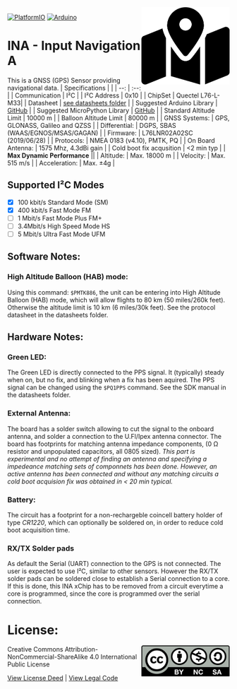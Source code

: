 <img src="assets/INA.svg" width=200 align="right">

[![PlatformIO](https://github.com/domino4com/INA/actions/workflows/platformio.yml/badge.svg)](https://github.com/domino4com/INA/actions/workflows/platformio.yml)
[![Arduino](https://github.com/domino4com/INA/actions/workflows/arduino.yml/badge.svg)](https://github.com/domino4com/INA/actions/workflows/arduino.yml)

# INA - Input Navigation A
This is a GNSS (GPS) Sensor providing navigational data.
| Specifications | |
| --: | :--: |
| Communication | I²C |
| I²C Address | 0x10 |
| ChipSet | Quectel L76-L-M33|
| Datasheet | [see datasheets folder](datasheets) |
| Suggested Arduino Library | [GitHub](https://github.com/adafruit/Adafruit_GPS) |
| Suggested MicroPython Library | [GitHub](https://github.com/inmcm/micropyGPS) |
| Standard Altitude Limit | 10000 m |
| Balloon Altitude Limit | 80000 m |
| GNSS Systems: | GPS, GLONASS, Galileo and QZSS |
| Differential: | DGPS, SBAS (WAAS/EGNOS/MSAS/GAGAN) |
| Firmware: | L76LNR02A02SC (2019/06/28) |
| Protocols: | NMEA 0183 (v4.10), PMTK, PQ |
| On Board Antenna: | 1575 Mhz, 4.3dBi gain |
| Cold boot fix acqusition | <2 min typ |
| **Max Dynamic Performance** ||
| Altitude: | Max. 18000 m |
| Velocity: | Max. 515 m/s |
| Acceleration: | Max. <span>&#177;</span>4g |

## Supported I²C Modes
- [X] 100 kbit/s Standard Mode (SM) 
- [X] 400 kbit/s	Fast Mode	FM
- [ ] 1 Mbit/s	Fast Mode Plus	FM+
- [ ] 3.4Mbit/s	High Speed Mode	HS
- [ ] 5 Mbit/s	Ultra Fast Mode	UFM

## Software Notes:

### High Altitude Balloon (HAB) mode:
Using this command: ```$PMTK886```, the unit can be entering into High Altitude Balloon (HAB) mode, which will allow flights to 80 km (50 miles/260k feet). Otherwise the altitude limit is 10 km (6 miles/30k feet). See the protocol datasheet in the datasheets folder.

## Hardware Notes:

### Green LED:
The Green LED is directly connected to the PPS signal. It (typically) steady when on, but no fix, and blinking when a fix has been aquired. The PPS signal can be changed using the ```$PQ1PPS``` command. See the SDK manual in the datasheets folder.

### External Antenna:
The board has a solder switch allowing to cut the signal to the onboard antenna, and solder a connection to the U.Fl/Ipex antenna connector. The board has footprints for matching antenna impedance components, (0 Ω resistor and unpopulated capacitors, all 0805 sized). *This part is experimental and no attempt of finding an antenna and specifying a impedeance matching sets of componnets has been done. However, an active antenna has been connected and without any matching circuits a cold boot acquision fix was obtained in < 20 min typical.*

### Battery:
The circuit has a footprint for a non-rechargeble coincell battery holder of type *CR1220*, which can optionally be soldered on, in order to reduce cold boot acquisition time.

### RX/TX Solder pads
As default the Serial (UART) connection to the GPS is not connected. The user is expected to use I²C, similar to other sensors. However the RX/TX solder pads can be soldered close to establish a Serial connection to a core. If this is done, this INA xChip has to be removed from a circuit everytime a core is programmed, since the core is programmed over the serial connection.

  
  
# License: 
<img src="assets/CC-BY-NC-SA.svg" width=200 align="right">
Creative Commons Attribution-NonCommercial-ShareAlike 4.0 International Public License

[View License Deed](https://creativecommons.org/licenses/by-nc-sa/4.0/) | [View Legal Code](https://creativecommons.org/licenses/by-nc-sa/4.0/legalcode)
